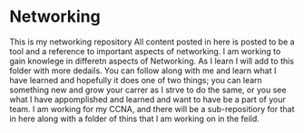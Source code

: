 # Networking
This is my networking repository
All content posted in here is posted to be a tool and a reference to important aspects of networking.
I am working to gain knowlege in differetn aspects of Networking. As I learn I will add to this folder
with more dedails. You can follow along with me and learn what I have learned and hopefully it does one 
of two things; you can learn something new and grow your carrer as I strve to do the same, or you see
what I have appomplished and learned and want to have be a part of your team. I am working for my CCNA,
and there will be a sub-repositiory for that in here along with a folder of thins that I am working on
in the feild.
